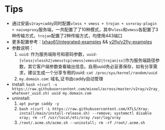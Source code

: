# Tips
* 通过安装`v2ray+caddy`同时配置`vless + vmess + trojan + ss+xray-plugin + naiveproxy`服务端，一共配置了了10种模式，其中`vless`和`vmess`各配置了3种传输方式，`trojan`配置了2种传输方式，均使用443端口  
* 更多配置参考：[lxhao61/integrated-examples](https://github.com/lxhao61/integrated-examples) && [v2fly/v2fly-examples](https://github.com/v2fly/v2ray-examples)  
* 参数说明：
  1. `uuid`: 作为服务端账号和密码参数，`uuid-[vless|vlessh2|vmesstcp|vmess|vmessh2|trojan|ss]`作为服务端路径参数，其它客户端参数查看输出信息。自用uuid务必妥善保存，如有分享需求，建议生成一个分享专用的uuid: `cat /proc/sys/kernel/random/uuid`
  2. `my.domain.com`: 域名,证书由caddy自动管理
* install: `bash <(curl -s https://raw.githubusercontent.com/mixool/across/master/v2ray/v2ray_whatever_uuid.sh) uuid my.domain.com`
* uninstall: 
  1. `apt purge caddy -y`
  2. `bash <(curl -L https://raw.githubusercontent.com/XTLS/Xray-install/main/install-release.sh) --remove; systemctl disable xray; rm -rf /usr/local/etc/xray /var/log/xray`
  3. `/root/.acme.sh/acme.sh --uninstall; rm -rf /root/.acme.sh`
